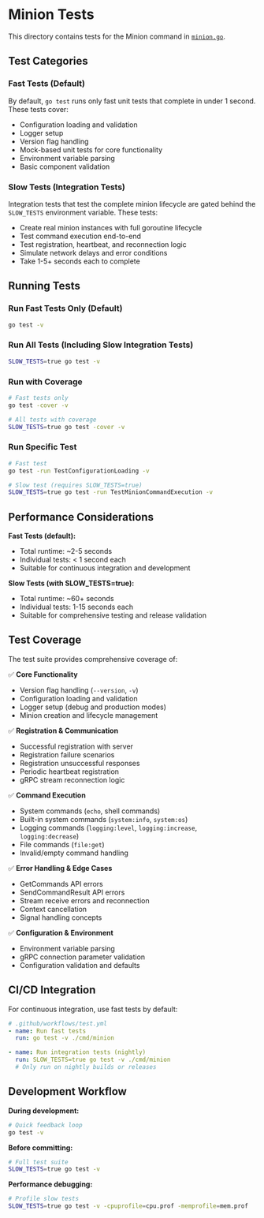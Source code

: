 # Minion Tests

This directory contains tests for the Minion command in [`minion.go`](minion.go).

## Test Categories

### Fast Tests (Default)
By default, `go test` runs only fast unit tests that complete in under 1 second. These tests cover:

- Configuration loading and validation
- Logger setup 
- Version flag handling
- Mock-based unit tests for core functionality
- Environment variable parsing
- Basic component validation

### Slow Tests (Integration Tests)
Integration tests that test the complete minion lifecycle are gated behind the `SLOW_TESTS` environment variable. These tests:

- Create real minion instances with full goroutine lifecycle
- Test command execution end-to-end
- Test registration, heartbeat, and reconnection logic
- Simulate network delays and error conditions
- Take 1-5+ seconds each to complete

## Running Tests

### Run Fast Tests Only (Default)
```bash
go test -v
```

### Run All Tests (Including Slow Integration Tests)
```bash
SLOW_TESTS=true go test -v
```

### Run with Coverage
```bash
# Fast tests only
go test -cover -v

# All tests with coverage
SLOW_TESTS=true go test -cover -v
```

### Run Specific Test
```bash
# Fast test
go test -run TestConfigurationLoading -v

# Slow test (requires SLOW_TESTS=true)
SLOW_TESTS=true go test -run TestMinionCommandExecution -v
```

## Performance Considerations

**Fast Tests (default):**
- Total runtime: ~2-5 seconds
- Individual tests: < 1 second each
- Suitable for continuous integration and development

**Slow Tests (with SLOW_TESTS=true):**
- Total runtime: ~60+ seconds  
- Individual tests: 1-15 seconds each
- Suitable for comprehensive testing and release validation

## Test Coverage

The test suite provides comprehensive coverage of:

✅ **Core Functionality**
- Version flag handling (`--version`, `-v`)
- Configuration loading and validation  
- Logger setup (debug and production modes)
- Minion creation and lifecycle management

✅ **Registration & Communication**
- Successful registration with server
- Registration failure scenarios
- Registration unsuccessful responses
- Periodic heartbeat registration
- gRPC stream reconnection logic

✅ **Command Execution**
- System commands (`echo`, shell commands)
- Built-in system commands (`system:info`, `system:os`)
- Logging commands (`logging:level`, `logging:increase`, `logging:decrease`)
- File commands (`file:get`)
- Invalid/empty command handling

✅ **Error Handling & Edge Cases**
- GetCommands API errors
- SendCommandResult API errors
- Stream receive errors and reconnection
- Context cancellation
- Signal handling concepts

✅ **Configuration & Environment**
- Environment variable parsing
- gRPC connection parameter validation
- Configuration validation and defaults

## CI/CD Integration

For continuous integration, use fast tests by default:
```yaml
# .github/workflows/test.yml
- name: Run fast tests
  run: go test -v ./cmd/minion

- name: Run integration tests (nightly)
  run: SLOW_TESTS=true go test -v ./cmd/minion
  # Only run on nightly builds or releases
```

## Development Workflow

**During development:**
```bash
# Quick feedback loop
go test -v
```

**Before committing:**
```bash
# Full test suite
SLOW_TESTS=true go test -v
```

**Performance debugging:**
```bash
# Profile slow tests
SLOW_TESTS=true go test -v -cpuprofile=cpu.prof -memprofile=mem.prof